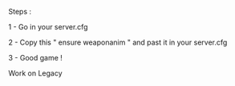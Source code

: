 Steps :

1 - Go in your server.cfg

2 - Copy this " ensure weaponanim " and past it in your server.cfg

3 - Good game !


Work on Legacy
